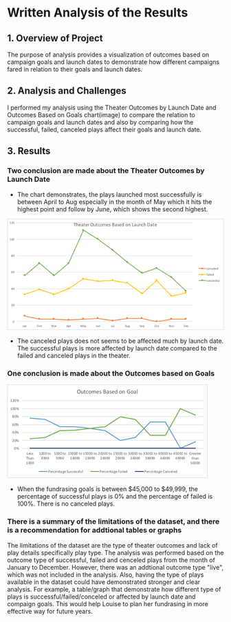# Written Analysis of the Results
## 1. Overview of Project
The purpose of analysis provides a visualization of outcomes based on campaign goals and launch dates to demonstrate how different campaigns fared in relation to their goals and launch dates. 
## 2. Analysis and Challenges
I performed my analysis using the Theater Outcomes by Launch Date and Outcomes Based on Goals chart(image) to compare the relation to campaign goals and launch dates and also by comparing how the successful, failed, canceled plays affect their goals and launch date. 

## 3. Results
### Two conclusion are made about the Theater Outcomes by Launch Date
* The chart demonstrates, the plays launched most successfully is between April to Aug especially in the month of May which it hits the highest point and follow by June, which shows the second highest.

![Theater_Outcomes_vs_Launch](https://github.com/reinalim/kickstarter-analysis/blob/main/Theater_Outcomes_vs_Launch.png)

* The canceled plays does not seems to be affected much by launch date. The successful plays is more affected by launch date compared to the failed and canceled plays in the theater. 

### One conclusion is made about the Outcomes based on Goals

![Outcomes_vs_Goals](https://github.com/reinalim/kickstarter-analysis/blob/main/Outcomes_vs_Goals.png)
* When the fundrasing goals is between $45,000 to $49,999, the percentage of successful plays is 0% and the percentage of failed is 100%. There is no canceled plays.
### There is a summary of the limitations of the dataset, and there is a recommendation for addtional tables or graphs
The limitations of the dataset are the type of theater outcomes and lack of play details specifically play type. The analysis was performed based on the outcome type of successful, failed and cenceled plays from the month of January to December. However, there was an addtional outcome type "live", which was not included in the analysis. Also, having the type of plays available in the dataset could have demonstrated stronger and clear analysis. For example, a table/graph that demonstrate how different type of plays is successful/failed/conceled or affected by launch date and compaign goals. This would help Louise to plan her fundrasing in more effective way for future years.
